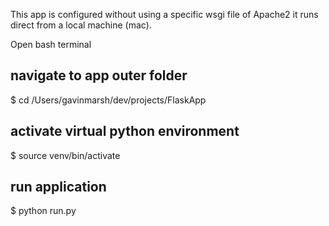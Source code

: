This app is configured without using a specific wsgi file of Apache2 it runs direct from a local machine (mac).

Open bash terminal
## navigate to app outer folder
$ cd /Users/gavinmarsh/dev/projects/FlaskApp

## activate virtual python environment
$ source venv/bin/activate

## run application
$ python run.py


